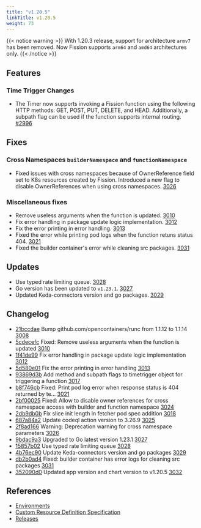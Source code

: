 ```yaml
---
title: "v1.20.5"
linkTitle: v1.20.5
weight: 73
---
```


{{< notice warning >}}
With 1.20.3 release, support for architecture `armv7` has been removed. Now Fission supports `arm64` and `amd64` architectures only.
{{< /notice >}}

## Features

### Time Trigger Changes

- The Timer now supports invoking a Fission function using the following HTTP methods: GET, POST, PUT, DELETE, and HEAD. Additionally, a subpath flag can be used if the function supports internal routing. [#2996](https://github.com/fission/fission/pull/2996)

## Fixes

### Cross Namespaces `builderNamespace` and `functionNamespace`

- Fixed issues with cross namespaces because of OwnerReference field set to K8s resources created by Fission. Introduced a new flag to disable OwnerReferences when using cross namespaces. [3026](https://github.com/fission/fission/pull/3026)

### Miscellaneous fixes

* Remove useless arguments when the function is updated. [3010](https://github.com/fission/fission/pull/3010)
* Fix error handling in package update logic implementation. [3012](https://github.com/fission/fission/pull/3012)
* Fix the error printing in error handling. [3013](https://github.com/fission/fission/pull/3013)
* Fixed the error while printing pod logs when the function retuns status 404. [3021](https://github.com/fission/fission/pull/3021)
* Fixed the builder container's error while cleaning src packages. [3031](https://github.com/fission/fission/pull/3031)

## Updates

* Use typed rate limiting queue. [3028](https://github.com/fission/fission/pull/3028)
* Go version has been updated to `v1.23.1`. [3027](https://github.com/fission/fission/pull/3027)
* Updated Keda-connectors version and go packages. [3029](https://github.com/fission/fission/pull/3029)

## Changelog

* [21bccdae](https://github.com/fission/fission/commit/21bccdae) Bump github.com/opencontainers/runc from 1.1.12 to 1.1.14 [3008](https://github.com/fission/fission/pull/3008)
* [5cdecefc](https://github.com/fission/fission/commit/5cdecefc) Fixed: Remove useless arguments when the function is updated [3010](https://github.com/fission/fission/pull/3010)
* [1f41de99](https://github.com/fission/fission/commit/1f41de99) Fix error handling in package update logic implementation [3012](https://github.com/fission/fission/pull/3012)
* [5d580e01](https://github.com/fission/fission/commit/5d580e01) Fix the error printing in error handling [3013](https://github.com/fission/fission/pull/3013)
* [93869d3b](https://github.com/fission/fission/commit/93869d3b) Add method and subpath flags to timetrigger object for triggering a function [3017](https://github.com/fission/fission/pull/3017)
* [b8f746cb](https://github.com/fission/fission/commit/b8f746cb) Fixed: Print pod log error when response status is 404 returned by te… [3021](https://github.com/fission/fission/pull/3021)
* [2bf00025](https://github.com/fission/fission/commit/2bf00025) Fixed: Allow to disable owner references for cross namespace access with builder and function namespace [3024](https://github.com/fission/fission/pull/3024)
* [2db9db0b](https://github.com/fission/fission/commit/2db9db0b) Fix slice init length in fetcher pod spec addition [3018](https://github.com/fission/fission/pull/3018)
* [687a84a2](https://github.com/fission/fission/commit/687a84a2) Update codeql action version to 3.26.9 [3025](https://github.com/fission/fission/pull/3025)
* [2f8ad166](https://github.com/fission/fission/commit/2f8ad166) Warning: Deprecation warning for cross namespace parameters [3026](https://github.com/fission/fission/pull/3026)
* [9bdac9a3](https://github.com/fission/fission/commit/9bdac9a3) Upgraded to Go latest version 1.23.1 [3027](https://github.com/fission/fission/pull/3027)
* [15857b02](https://github.com/fission/fission/commit/15857b02) Use typed rate limiting queue [3028](https://github.com/fission/fission/pull/3028)
* [4b76ec90](https://github.com/fission/fission/commit/4b76ec90) Update Keda-connectors version and go packages [3029](https://github.com/fission/fission/pull/3029)
* [db2b0ad4](https://github.com/fission/fission/commit/db2b0ad4) Fixed: builder container has error logs for cleaning src packages [3031](https://github.com/fission/fission/pull/3031)
* [352090d0](https://github.com/fission/fission/commit/352090d0) Updated app version and chart version to v1.20.5 [3032](https://github.com/fission/fission/pull/3032)

## References

- [Environments](/environments/)
- [Custom Resource Definition Specification](https://doc.crds.dev/github.com/fission/fission)
- [Releases](https://github.com/fission/fission/releases)

